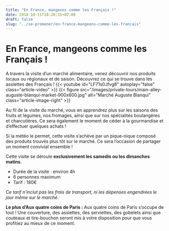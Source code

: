 ```yaml
---
title: "En France, mangeons comme les Français !"
date: 2018-10-11T18:20:15+02:00
draft: false
slug: "../se-promener/en-france-mangeons-comme-les-francais"
---
```


# En France, mangeons comme les Français !

A travers la visite d’un marché alimentaire, venez découvrir nos produits locaux ou régionaux et de saison. Découvrez ce qui se trouve dans les assiettes des Français !
{{< youtube id="LF71s0Jfvg8" autoplay="false" class="article-video" >}}
{{< figure src="/images/private-tours/main-alley-auguste-blanqui-market-900x600.jpg" alt="Marché Auguste Blanqui" class="article-image-right" >}}

Au fil de la visite du marché, vous en apprendrez plus sur les saisons des fruits et légumes, nos fromages, ainsi que sur nos spécialités boulangères et charcutières. Ce sera également le moment de céder à la gourmandise et d’effectuer quelques achats !

Si la météo le permet, cette visite s’achève par un pique-nique composé des produits trouvés plus tôt sur le marché. Ce sera l’occasion de partager un moment convivial ensemble !

Cette visite se déroule **exclusivement les samedis ou les dimanches matins**.

* Durée de la visite : environ 4h
* 6 personnes maximum
* Tarif : 180€

*Ce tarif n’inclut pas les frais de transport, ni les dépenses engendrées le jour même sur le marché.*

**Le plus d’Aux quatre coins de Paris :** Aux quatre coins de Paris s’occupe de tout ! Une couverture, des assiettes, des serviettes, des gobelets ainsi que couteaux et tire-bouchon seront mis à votre disposition pour que vous profitiez au mieux de ce moment.
